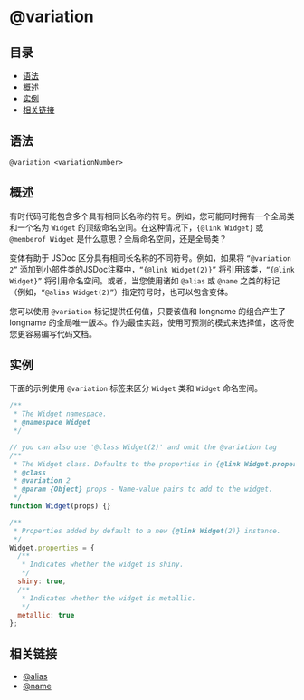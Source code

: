 <!--
title: @variation
order: 367
author: yuer
-->

# @variation

## 目录

- [语法](#语法)
- [概述](#概述)
- [实例](#实例)
- [相关链接](#相关链接)

## 语法

```
@variation <variationNumber>
```

## 概述

有时代码可能包含多个具有相同长名称的符号。例如，您可能同时拥有一个全局类和一个名为 `Widget` 的顶级命名空间。在这种情况下，`{@link Widget}` 或 `@memberof Widget` 是什么意思？全局命名空间，还是全局类？

变体有助于 JSDoc 区分具有相同长名称的不同符号。例如，如果将 `“@variation 2”` 添加到小部件类的JSDoc注释中，`“{@link Widget(2)}”` 将引用该类，`“{@link Widget}”` 将引用命名空间。或者，当您使用诸如 `@alias` 或 `@name` 之类的标记（例如，`“@alias Widget(2)”`）指定符号时，也可以包含变体。

您可以使用 `@variation` 标记提供任何值，只要该值和 longname 的组合产生了 longname 的全局唯一版本。作为最佳实践，使用可预测的模式来选择值，这将使您更容易编写代码文档。

## 实例

下面的示例使用 `@variation` 标签来区分 `Widget` 类和 `Widget` 命名空间。

```js
/**
 * The Widget namespace.
 * @namespace Widget
 */

// you can also use '@class Widget(2)' and omit the @variation tag
/**
 * The Widget class. Defaults to the properties in {@link Widget.properties}.
 * @class
 * @variation 2
 * @param {Object} props - Name-value pairs to add to the widget.
 */
function Widget(props) {}

/**
 * Properties added by default to a new {@link Widget(2)} instance.
 */
Widget.properties = {
  /**
   * Indicates whether the widget is shiny.
   */
  shiny: true,
  /**
   * Indicates whether the widget is metallic.
   */
  metallic: true
};
```

## 相关链接

- [@alias](./tags-alias.md)
- [@name](./tags-name.md)
